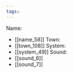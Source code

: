 ```yaml
---
tags:
---
```

Name:
- [[name_58]]
Town:
- [[town_108]]
System:
- [[system_49]]
Sound:
- [[sound_6]]
- [[sound_7]]
